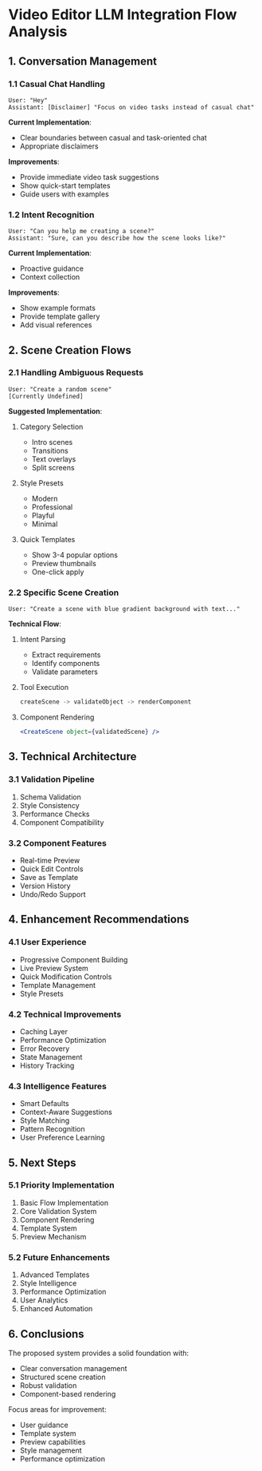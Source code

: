 # Video Editor LLM Integration Flow Analysis

## 1. Conversation Management

### 1.1 Casual Chat Handling
```
User: "Hey"
Assistant: [Disclaimer] "Focus on video tasks instead of casual chat"
```
**Current Implementation**:
- Clear boundaries between casual and task-oriented chat
- Appropriate disclaimers

**Improvements**:
- Provide immediate video task suggestions
- Show quick-start templates
- Guide users with examples

### 1.2 Intent Recognition
```
User: "Can you help me creating a scene?"
Assistant: "Sure, can you describe how the scene looks like?"
```
**Current Implementation**:
- Proactive guidance
- Context collection

**Improvements**:
- Show example formats
- Provide template gallery
- Add visual references

## 2. Scene Creation Flows

### 2.1 Handling Ambiguous Requests
```
User: "Create a random scene"
[Currently Undefined]
```
**Suggested Implementation**:
1. Category Selection
   - Intro scenes
   - Transitions
   - Text overlays
   - Split screens

2. Style Presets
   - Modern
   - Professional
   - Playful
   - Minimal

3. Quick Templates
   - Show 3-4 popular options
   - Preview thumbnails
   - One-click apply

### 2.2 Specific Scene Creation
```
User: "Create a scene with blue gradient background with text..."
```
**Technical Flow**:
1. Intent Parsing
   - Extract requirements
   - Identify components
   - Validate parameters

2. Tool Execution
   ```typescript
   createScene -> validateObject -> renderComponent
   ```

3. Component Rendering
   ```jsx
   <CreateScene object={validatedScene} />
   ```

## 3. Technical Architecture

### 3.1 Validation Pipeline
1. Schema Validation
2. Style Consistency
3. Performance Checks
4. Component Compatibility

### 3.2 Component Features
- Real-time Preview
- Quick Edit Controls
- Save as Template
- Version History
- Undo/Redo Support

## 4. Enhancement Recommendations

### 4.1 User Experience
- Progressive Component Building
- Live Preview System
- Quick Modification Controls
- Template Management
- Style Presets

### 4.2 Technical Improvements
- Caching Layer
- Performance Optimization
- Error Recovery
- State Management
- History Tracking

### 4.3 Intelligence Features
- Smart Defaults
- Context-Aware Suggestions
- Style Matching
- Pattern Recognition
- User Preference Learning

## 5. Next Steps

### 5.1 Priority Implementation
1. Basic Flow Implementation
2. Core Validation System
3. Component Rendering
4. Template System
5. Preview Mechanism

### 5.2 Future Enhancements
1. Advanced Templates
2. Style Intelligence
3. Performance Optimization
4. User Analytics
5. Enhanced Automation

## 6. Conclusions

The proposed system provides a solid foundation with:
- Clear conversation management
- Structured scene creation
- Robust validation
- Component-based rendering

Focus areas for improvement:
- User guidance
- Template system
- Preview capabilities
- Style management
- Performance optimization